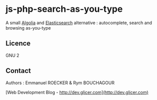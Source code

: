 # js-php-search-as-you-type

A small [Algolia](https://www.algolia.com/) and [Elasticsearch](https://www.elastic.co/products/elasticsearch) alternative : autocomplete, search and browsing as-you-type

## Licence

GNU 2

## Contact

Authors : Emmanuel ROECKER & Rym BOUCHAGOUR

[Web Development Blog - http://dev.glicer.com](http://dev.glicer.com)